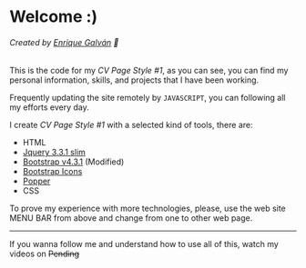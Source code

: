 # Welcome :) 
###### Created by [Enrique Galván](https://www.facebook.com/EnriqueGalvan.Dev/) :raccoon:	

This is the code for my _CV Page Style #1_, as you can see, you can find my personal information, skills, and projects that I have been working.

Frequently updating the site remotely by `JAVASCRIPT`, you can following all my efforts every day.

I create _CV Page Style #1_ with a selected kind of tools, there are:

- HTML
- [Jquery 3.3.1 slim](https://code.jquery.com/jquery-3.3.1.slim.min.js)
- [Bootstrap v4.3.1](https://getbootstrap.com/docs/4.3/getting-started/download/) (Modified)
- [Bootstrap Icons](https://icons.getbootstrap.com/)
- [Popper](https://cdnjs.cloudflare.com/ajax/libs/popper.js/1.14.7/umd/popper.min.js)
- CSS

To prove my experience with more technologies, please, use the web site MENU BAR from above and change from one to other web page.

<hr>

If you wanna follow me and understand how to use all of this, watch my videos on ~~Pending~~	
